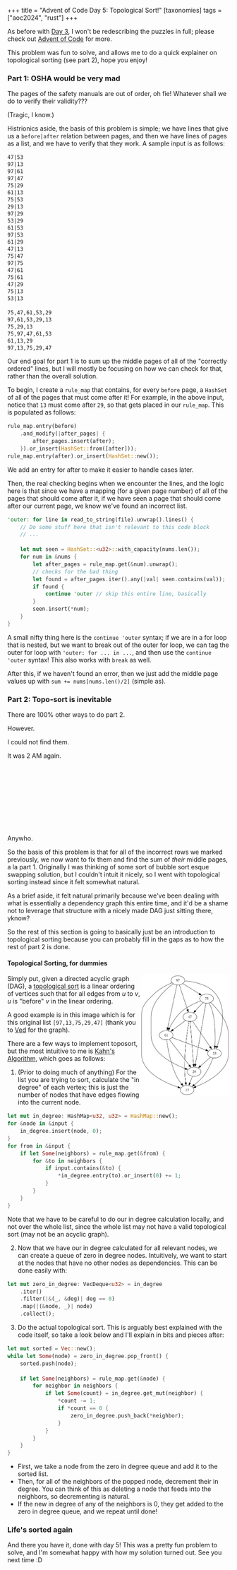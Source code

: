 +++
title = "Advent of Code Day 5: Topological Sort!"
[taxonomies]
  tags = ["aoc2024", "rust"]
+++

As before with [Day 3](https://abhamra.com/blog/aoc24day3/), I won't be redescribing the puzzles in full; please check out [Advent of Code](https://adventofcode.com/2024) for more.

This problem was fun to solve, and allows me to do a quick explainer on topological sorting (see part 2), hope you enjoy!

### Part 1: OSHA would be very mad

The pages of the safety manuals are out of order, oh fie! Whatever shall we do to verify their validity???

(Tragic, I know.)

Histrionics aside, the basis of this problem is simple; we have lines that give us a `before|after` relation between pages, and then we have lines of pages as a list, and we have to verify that they work. A sample input is as follows:
```
47|53
97|13
97|61
97|47
75|29
61|13
75|53
29|13
97|29
53|29
61|53
97|53
61|29
47|13
75|47
97|75
47|61
75|61
47|29
75|13
53|13

75,47,61,53,29
97,61,53,29,13
75,29,13
75,97,47,61,53
61,13,29
97,13,75,29,47
```

Our end goal for part 1 is to sum up the middle pages of all of the "correctly ordered" lines, but I will mostly be focusing on how we can check for that, rather than the overall solution.

To begin, I create a `rule_map` that contains, for every `before` page, a `HashSet` of all of the pages that must come after it! For example, in the above input, notice that `13` must come after `29`, so that gets placed in our `rule_map`. This is populated as follows:
```rust
rule_map.entry(before)
    .and_modify(|after_pages| { 
        after_pages.insert(after); 
    }).or_insert(HashSet::from([after]));
rule_map.entry(after).or_insert(HashSet::new());
```

We add an entry for after to make it easier to handle cases later.

Then, the real checking begins when we encounter the lines, and the logic here is that since we have a mapping (for a given page number) of all of the pages that should come after it, if we have seen a page that should come after our current page, we know we've found an incorrect list.

```rust
'outer: for line in read_to_string(file).unwrap().lines() {
    // Do some stuff here that isn't relevant to this code block
    // ...

    let mut seen = HashSet::<u32>::with_capacity(nums.len());
    for num in &nums {
        let after_pages = rule_map.get(&num).unwrap();
        // checks for the bad thing
        let found = after_pages.iter().any(|val| seen.contains(val));
        if found {
            continue 'outer // skip this entire line, basically
        }
        seen.insert(*num);
    }
}
```

A small nifty thing here is the `continue 'outer` syntax; if we are in a for loop that is nested, but we want to break out of the outer for loop, we can tag the outer for loop with `'outer: for ... in ...`, and then use the `continue 'outer` syntax! This also works with `break` as well.

After this, if we haven't found an error, then we just add the middle page values up with `sum += nums[nums.len()/2]` (simple as).

### Part 2: Topo-sort is inevitable

There are 100% other ways to do part 2. 

However.

I could not find them.

It was 2 AM again.
\
\
\
\
\
\
\
\
\
\
\
Anywho.

So the basis of this problem is that for all of the incorrect rows we marked previously, we now want to fix them and find the sum of *their* middle pages, a la part 1. Originally I was thinking of some sort of bubble sort esque swapping solution, but I couldn't intuit it nicely, so I went with topological sorting instead since it felt somewhat natural. 

As a brief aside, it felt natural primarily because we've been dealing with what is essentially a dependency graph this entire time, and it'd be a shame not to leverage that structure with a nicely made DAG just sitting there, yknow?

So the rest of this section is going to basically just be an introduction to topological sorting because you can probably fill in the gaps as to how the rest of part 2 is done.

#### Topological Sorting, for dummies

<img src="https://github.com/abhamra/personalsite/blob/master/content/Images/toposort.jpg?raw=true" alt="Topological Sort" align="right" width="40%" /> 

Simply put, given a directed acyclic graph (DAG), a [topological sort](https://en.wikipedia.org/wiki/Topological_sorting) is a linear ordering of vertices such that for all edges from *u* to *v*, *u* is "before" *v* in the linear ordering.

A good example is in this image which is for this original list `[97,13,75,29,47]` (thank you to [Ved](https://vedthiru.com) for the graph).

There are a few ways to implement toposort, but the most intuitive to me is [Kahn's Algorithm](https://en.wikipedia.org/wiki/Topological_sorting#Kahn's_algorithm), which goes as follows:

1. (Prior to doing much of anything) For the list you are trying to sort, calculate the "in degree" of each vertex; this is just the number of nodes that have edges flowing into the current node.
```rust
let mut in_degree: HashMap<u32, u32> = HashMap::new();
for &node in &input {
    in_degree.insert(node, 0);
}
for from in &input {
    if let Some(neighbors) = rule_map.get(&from) {
        for &to in neighbors {
            if input.contains(&to) {
                *in_degree.entry(to).or_insert(0) += 1;
            }
        }
    }
}
```

Note that we have to be careful to do our in degree calculation locally, and not over the whole list, since the whole list may not have a valid topological sort (may not be an acyclic graph).

2. Now that we have our in degree calculated for all relevant nodes, we can create a queue of zero in degree nodes. Intuitively, we want to start at the nodes that have no other nodes as dependencies. This can be done easily with:

```rust
let mut zero_in_degree: VecDeque<u32> = in_degree
    .iter()
    .filter(|&(_, &deg)| deg == 0)
    .map(|(&node, _)| node)
    .collect();
```

3. Do the actual topological sort. This is arguably best explained with the code itself, so take a look below and I'll explain in bits and pieces after:

```rust
let mut sorted = Vec::new();
while let Some(node) = zero_in_degree.pop_front() {
    sorted.push(node);

    if let Some(neighbors) = rule_map.get(&node) {
        for neighbor in neighbors {
            if let Some(count) = in_degree.get_mut(neighbor) {
                *count -= 1;
                if *count == 0 {
                    zero_in_degree.push_back(*neighbor);
                }
            }
        }
    }
}
```

- First, we take a node from the zero in degree queue and add it to the sorted list.
- Then, for all of the neighbors of the popped node, decrement their in degree. You can think of this as deleting a node that feeds into the neighbors, so decrementing is natural.
- If the new in degree of any of the neighbors is 0, they get added to the zero in degree queue, and we repeat until done!

### Life's sorted again

And there you have it, done with day 5! This was a pretty fun problem to solve, and I'm somewhat happy with how my solution turned out. See you next time :D
